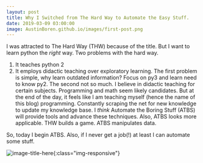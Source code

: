 ```yaml
--- 
layout: post
title: Why I Switched from The Hard Way to Automate the Easy Stuff. 
date: 2019-03-09 03:00:00
image: AustinBoren.github.io/images/first-post.png
---
```


I was attracted to The Hard Way (THW) because of the title. But I want to learn python the *right* way. Two problems with the hard way. 
  1. It teaches python 2 
  2. It employs didactic teaching over exploratory learning. 
The first problem is simple, why learn outdated information? Focus on py3 and learn need to know py2. The second not so much. I believe in didactic teaching for certain subjects. Programming and math seem likely candidates. But at the end of the day, it feels like I am teaching myself (hence the name of this blog) programming. Constantly scraping the net for new knowledge to update my knowledge base. I *think* Automate the Boring Stuff (ATBS) will provide tools and advance these techniques. Also, ATBS looks more applicable. THW builds a game. ATBS manipulates data. 

 So, today I begin ATBS. Also, if I never get a job(!) at least I can automate some stuff. 


![image-title-here](/Users/austin/Desktop/a.jpg){:class="img-responsive"}



